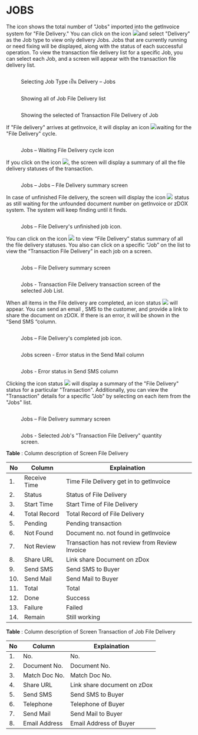 # JOBS

The icon shows the total number of "Jobs" imported into the getInvoice system for "File Delivery." You can click on the icon ![](<../.gitbook/assets/image (149).png>)and select "Delivery" as the Job type to view only delivery Jobs. Jobs that are currently running or need fixing will be displayed, along with the status of each successful operation. To view the transaction file delivery list for a specific Job, you can select each Job, and a screen will appear with the transaction file delivery list.

<figure><img src="../.gitbook/assets/image (81).png" alt=""><figcaption><p>Selecting Job Type เป็น Delivery – Jobs</p></figcaption></figure>

<figure><img src="../.gitbook/assets/image (136).png" alt=""><figcaption><p>Showing all of Job File Delivery list</p></figcaption></figure>

<figure><img src="../.gitbook/assets/image (162).png" alt=""><figcaption><p>Showing the selected of Transaction File Delivery of Job</p></figcaption></figure>

If "File delivery" arrives at getInvoice, it will display an icon ![](<../.gitbook/assets/image (159).png>)waiting for the "File Delivery" cycle.

<figure><img src="../.gitbook/assets/image (142).png" alt=""><figcaption><p>Jobs – Waiting File Delivery cycle icon</p></figcaption></figure>

If you click on the icon ![](<../.gitbook/assets/image (82).png>), the screen will display a summary of all the file delivery statuses of the transaction.

<figure><img src="../.gitbook/assets/image (129).png" alt=""><figcaption><p>Jobs – Jobs – File Delivery summary screen</p></figcaption></figure>

In case of unfinished File delivery, the screen will display the icon ![](<../.gitbook/assets/image (90).png>) status as still waiting for the unfounded document number on getInvoice or zDOX system. The system will keep finding until it finds.

<figure><img src="../.gitbook/assets/image (157).png" alt=""><figcaption><p>Jobs – File Delivery's unfinished job icon.</p></figcaption></figure>

You can click on the icon ![](<../.gitbook/assets/image (144).png>) to view “File Delivery” status summary of all the file delivery statuses. You also can click on a specific “Job” on the list to view the “Transaction File Delivery” in each job on a screen.

<figure><img src="../.gitbook/assets/image (87).png" alt=""><figcaption><p>Jobs – File Delivery summary screen</p></figcaption></figure>

<figure><img src="../.gitbook/assets/image (155).png" alt=""><figcaption><p>Jobs - Transaction File Delivery transaction screen of the selected Job List.</p></figcaption></figure>

When all items in the File delivery are completed, an icon status ![](<../.gitbook/assets/image (152).png>) will appear. You can send an email , SMS to the customer, and provide a link to share the document on zDOX. If there is an error, it will be shown in the “Send SMS “column.

<figure><img src="../.gitbook/assets/image (99).png" alt=""><figcaption><p>Jobs – File Delivery's completed job icon.</p></figcaption></figure>

<figure><img src="../.gitbook/assets/image (130).png" alt=""><figcaption><p>Jobs screen - Error status in the Send Mail column</p></figcaption></figure>

<figure><img src="../.gitbook/assets/image (151).png" alt=""><figcaption><p>Jobs - Error status in Send SMS column</p></figcaption></figure>

Clicking the icon status ![](<../.gitbook/assets/image (92).png>) will display a summary of the "File Delivery" status for a particular "Transaction". Additionally, you can view the "Transaction" details for a specific "Job" by selecting on each item from the "Jobs" list.

<figure><img src="../.gitbook/assets/image (93).png" alt=""><figcaption><p>Jobs – File Delivery summary screen</p></figcaption></figure>

<figure><img src="../.gitbook/assets/image (161).png" alt=""><figcaption><p>Jobs - Selected Job's "Transaction File Delivery" quantity screen.</p></figcaption></figure>

**Table** ‎: Column description of Screen File Delivery

| No  | Column       | Explaination                                   |
| --- | ------------ | ---------------------------------------------- |
| 1.  | Receive Time | Time File Delivery get in to getInvoice        |
| 2.  | Status       | Status of File Delivery                        |
| 3.  | Start Time   | Start Time of File Delivery                    |
| 4.  | Total Record | Total Record of File Delivery                  |
| 5.  | Pending      | Pending transaction                            |
| 6.  | Not Found    | Document no. not found in getInvoice           |
| 7.  | Not Review   | Transaction has not review from Review Invoice |
| 8.  | Share URL    | Link share Document on zDox                    |
| 9.  | Send SMS     | Send SMS to Buyer                              |
| 10. | Send Mail    | Send Mail to Buyer                             |
| 11. | Total        | Total                                          |
| 12. | Done         | Success                                        |
| 13. | Failure      | Failed                                         |
| 14. | Remain       | Still working                                  |

**Table** ‎: Column description of Screen Transaction of Job File Delivery

| No | Column        | Explaination                |
| -- | ------------- | --------------------------- |
| 1. | No.           | No.                         |
| 2. | Document No.  | Document No.                |
| 3. | Match Doc No. | Match Doc No.               |
| 4. | Share URL     | Link share document on zDox |
| 5. | Send SMS      | Send SMS to Buyer           |
| 6. | Telephone     | Telephone of Buyer          |
| 7. | Send Mail     | Send Mail to Buyer          |
| 8. | Email Address | Email Address of Buyer      |

